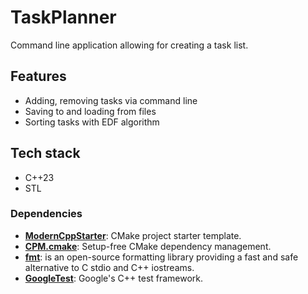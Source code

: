 # TaskPlanner

Command line application allowing for creating a task list.

## Features

* Adding, removing tasks via command line
* Saving to and loading from files
* Sorting tasks with EDF algorithm

## Tech stack

- C++23
- STL

### Dependencies
- [**ModernCppStarter**](https://github.com/TheLartians/ModernCppStarter/): CMake project starter template.
- [**CPM.cmake**](https://github.com/cpm-cmake/CPM.cmake/): Setup-free CMake dependency management.
- [**fmt**](https://github.com/fmtlib/fmt): is an open-source formatting library providing a fast and safe alternative to C stdio and C++ iostreams.
- [**GoogleTest**](https://github.com/google/googletest): Google's C++ test framework.